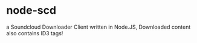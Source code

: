 # node-scd
a Soundcloud Downloader Client written in Node.JS, Downloaded content also contains ID3 tags!

